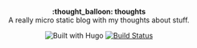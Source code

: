<p align="center">
  <b> :thought_balloon: thoughts </b>
  <br/>A really micro static blog with my thoughts about stuff.
</p>
<p align="center">
  <img src="https://img.shields.io/badge/built_with-Hugo-blue" alt="Built with Hugo">
  <a href="https://travis-ci.com/imgios/thoughts"><img src="https://travis-ci.com/imgios/thoughts.svg?token=H8cbpaysTzqtMjCTaDc7&branch=master" alt="Build Status"></a>
</p>
